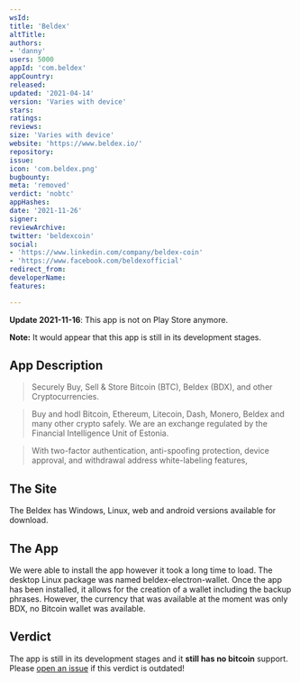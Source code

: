 ```yaml
---
wsId: 
title: 'Beldex'
altTitle: 
authors:
- 'danny'
users: 5000
appId: 'com.beldex'
appCountry: 
released: 
updated: '2021-04-14'
version: 'Varies with device'
stars: 
ratings: 
reviews: 
size: 'Varies with device'
website: 'https://www.beldex.io/'
repository: 
issue: 
icon: 'com.beldex.png'
bugbounty: 
meta: 'removed'
verdict: 'nobtc'
appHashes: 
date: '2021-11-26'
signer: 
reviewArchive: 
twitter: 'beldexcoin'
social:
- 'https://www.linkedin.com/company/beldex-coin'
- 'https://www.facebook.com/beldexofficial'
redirect_from: 
developerName: 
features: 

---
```


**Update 2021-11-16**: This app is not on Play Store anymore.

**Note:** It would appear that this app is still in its development stages.

## App Description

> Securely Buy, Sell & Store Bitcoin (BTC), Beldex (BDX), and other Cryptocurrencies.

> Buy and hodl Bitcoin, Ethereum, Litecoin, Dash, Monero, Beldex and many other crypto safely. We are an exchange regulated by the Financial Intelligence Unit of Estonia.

> With two-factor authentication, anti-spoofing protection, device approval, and withdrawal address white-labeling features,

## The Site

The Beldex has Windows, Linux, web and android versions available for download.

## The App

We were able to install the app however it took a long time to load. The desktop Linux package was named beldex-electron-wallet. Once the app has been installed, it allows for the creation of a wallet including the backup phrases. However, the currency that was available at the moment was only BDX, no Bitcoin wallet was available.

## Verdict

The app is still in its development stages and it **still has no bitcoin** support. Please [open an issue](https://gitlab.com/walletscrutiny/walletScrutinyCom/-/issues/new) if this verdict is outdated!
